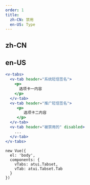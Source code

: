 ```yaml
---
order: 1
title:
  zh-CN: 禁用
  en-US: Type
---
```


## zh-CN



## en-US


````jsx
<v-tabs>
  <v-tab header="系统短信签名">
    <p>
      选项卡一内容
    </p>
  </v-tab>
  <v-tab header="推广短信签名">
     <p>
        选项卡二内容
     </p>
  </v-tab>
  <v-tab header="被禁用的" disabled>
    ...
  </v-tab>
</v-tabs>
````

````vue-script
new Vue({
  el: 'body',
  components: {
    vTabs: atui.Tabset,
    vTab: atui.Tabset.Tab
  }
})
````
